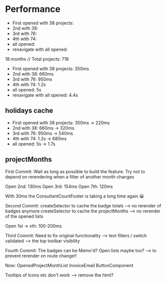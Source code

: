Performance
===========

- First opened with 38 projects: 
- 2nd with 38: 
- 3rd with 76: 
- 4th with 74: 
- all opened: 
- renavigate with all opened: 



18 months // Total projects: 718


- First opened with 38 projects: 350ms
- 2nd with 38: 660ms
- 3rd with 76: 950ms
- 4th with 74: 1.2s
- all opened: 5s
- renavigate with all opened: 4.4s


holidays cache
--------------

- First opened with 38 projects: 350ms -> 220ms
- 2nd with 38: 660ms -> 320ms
- 3rd with 76: 950ms -> 540ms
- 4th with 74: 1.2s -> 680ms
- all opened: 5s -> 1.7s



projectMonths
-------------

First Commit:
Wait as long as possible to build the feature.
Try not to depend on rerendering when a filter of another month changes

Open 2nd: 130ms
Open 3rd: 154ms
Open 7th: 120ms


With 30ms the ConsultantCountFooter is taking a long time again 😀


Second Commit:
createSelector to cache the badge totals --> no rerender of badges anymore
createSelector to cache the projectMonths --> no rerender of the opened lists

Open 1st -> xth: 100-200ms


Third Commit:
Need to fix original functionality
--> text filters / switch validated
--> the top toolbar visibility


Fourth Commit:
The badges can be Memo'd?
Open lists maybe too?
--> to prevent rerender on route change!!


Now:
OpenedProjectMonthList
InvoiceEmail
ButtonComponent




Tooltips of Icons etc don't work --> remove the html?
